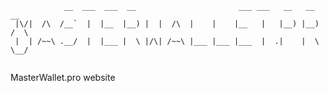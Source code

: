 ```
            __  ___  ___  __                       ___ ___   __   __   __  
 |\/|  /\  /__`  |  |__  |__) |  |  /\  |    |    |__   |   |__) |__) /  \ 
 |  | /~~\ .__/  |  |___ |  \ |/\| /~~\ |___ |___ |___  |  .|    |  \ \__/ 
                                                                           
```                                                                           
MasterWallet.pro website
